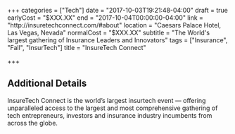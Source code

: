 +++
categories = ["Tech"]
date = "2017-10-03T19:21:48-04:00"
draft = true
earlyCost = "$XXX.XX"
end = "2017-10-04T00:00:00-04:00"
link = "http://insuretechconnect.com/#about"
location = "Caesars Palace Hotel, Las Vegas, Nevada"
normalCost = "$XXX.XX"
subtitle = "The World's largest gathering of Insurance Leaders and Innovators"
tags = ["Insurance", "Fall", "InsurTech"]
title = "InsureTech Connect"

+++
<!--more-->

## Additional Details

InsureTech Connect is the world’s largest insurtech event — offering unparalleled access to the largest and most comprehensive gathering of tech entrepreneurs, investors and insurance industry incumbents from across the globe.